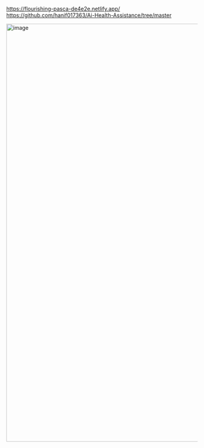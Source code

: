 https://flourishing-pasca-de4e2e.netlify.app/
https://github.com/hanif017363/Ai-Health-Assistance/tree/master

<img width="1903" height="1100" alt="image" src="https://github.com/user-attachments/assets/1bd83afc-dbbf-445b-b9f9-23a2c4c92eae" />
